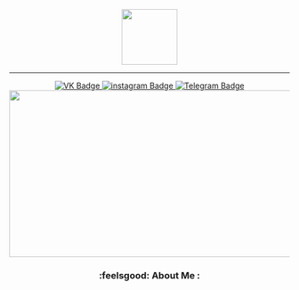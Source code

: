 <div id="header" align="center">
  <img src="https://media.giphy.com/media/oFvFtrhrmIFFe/giphy.gif" width="100"/>
</div>

---

<div id="badges" align="center">
  <a href="https://vk.com/shhama">
    <img src="https://img.shields.io/badge/VKONTAKTE-white?logo=VK&logoColor=blue&style=for-the-badge" alt="VK Badge"/>
  </a>
  <a href="https://www.instagram.com/hrtllss">
    <img src="https://img.shields.io/badge/Instagram-white?logo=instagram&logoColor=pink&style=for-the-badge" alt="instagram Badge"/>
  </a>
  <a href="https://t.me/s_hhama">
    <img src="https://img.shields.io/badge/telegram-white?logo=telegram&logoColor=blue&style=for-the-badge" alt="Telegram Badge"/>
  </a>
</div>

<div id="badges" align="center">
  <img src="https://komarev.com/ghpvc/?username=shhama&style=flat-square&color=blue" alt=""/>


<div align="center">
  <img src="https://media.giphy.com/media/frNC8HLtwZjOLLPbV7/giphy.gif" width="600" height="300"/>
</div>

  
### :feelsgood: About Me :
